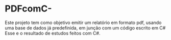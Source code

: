 # PDFcomC-
Este projeto tem como objetivo emitir um relatório em formato pdf, usando uma base de dados já predefinida, em junção com um código escrito em C#
Esse e o resultado de estudos feitos com C#.
